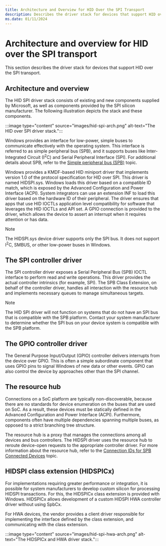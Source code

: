 ```yaml
---
title: Architecture and Overview for HID Over the SPI Transport
description: Describes the driver stack for devices that support HID over the SPI transport.
ms.date: 01/11/2024
---
```


# Architecture and overview for HID over the SPI transport

This section describes the driver stack for devices that support HID over the SPI transport.

## Architecture and overview

The HID SPI driver stack consists of existing and new components supplied by Microsoft, as well as components provided by the SPI silicon manufacturer. The following illustration depicts the stack and these components.

:::image type="content" source="images/hid-spi-arch.png" alt-text="The HID over SPI driver stack.":::

Windows provides an interface for low-power, simple buses to communicate effectively with the operating system. This interface is referred to as simple peripheral bus (SPB), and it supports buses like Inter-Integrated Circuit (I<sup>2</sup>C) and Serial Peripheral Interface (SPI). For additional details about SPB, refer to the [Simple peripheral bus (SPB)](../bringup/simple-peripheral-bus--spb-.md) topic.

Windows provides a KMDF-based HID miniport driver that implements version 1.0 of the protocol specification for HID over SPI. This driver is named HIDSPI.sys. Windows loads this driver based on a compatible ID match, which is exposed by the Advanced Configuration and Power Interface (ACPI). System integrators can use an extension INF to load this driver based on the hardware ID of their peripheral. The driver ensures that apps that use HID IOCTLs application level compatibility for software that leverages the HID IOCTLs and API set. A GPIO connection is provided to the driver, which allows the device to assert an interrupt when it requires attention or has data.

> [!NOTE]
> The HIDSPI.sys device driver supports only the SPI bus. It does not support I<sup>2</sup>C, SMBUS, or other low-power buses in Windows.

## The SPI controller driver

The SPI controller driver exposes a Serial Peripheral Bus (SPB) IOCTL interface to perform read and write operations. This driver provides the actual controller intrinsics (for example, SPI). The SPB Class Extension, on behalf of the controller driver, handles all interaction with the resource hub and implements necessary queues to manage simultaneous targets.

> [!NOTE]
> The HID SPI driver will not function on systems that do not have an SPI bus that is compatible with the SPB platform. Contact your system manufacturer to determine whether the SPI bus on your device system is compatible with the SPB platform.

## The GPIO controller driver

The General Purpose Input/Output (GPIO) controller delivers interrupts from the device over GPIO. This is often a simple subordinate component that uses GPIO pins to signal Windows of new data or other events. GPIO can also control the device by approaches other than the SPI channel.

## The resource hub

Connections on a SoC platform are typically non-discoverable, because there are no standards for device enumeration on the buses that are used on SoC. As a result, these devices must be statically defined in the Advanced Configuration and Power Interface (ACPI). Furthermore, components often have multiple dependencies spanning multiple buses, as opposed to a strict branching tree structure.

The resource hub is a proxy that manages the connections among all devices and bus controllers. The HIDSPI driver uses the resource hub to reroute device-open requests to the appropriate controller driver. For more information about the resource hub, refer to the [Connection IDs for SPB Connected Devices](../spb/connection-ids-for-spb-connected-peripheral-devices.md) topic.

## HIDSPI class extension (HIDSPICx)

For implementations requiring greater performance or integration, it is possible for system manufacturers to develop custom silicon for processing HIDSPI transactions. For this, the HIDSPICx class extension is provided with Windows. HIDSPICx allows development of a custom HIDSPI HWA controller driver without using SpbCx.

For HWA devices, the vendor provides a client driver responsible for implementing the interface defined by the class extension, and communicating with the class extension.

:::image type="content" source="images/hid-spi-hwa-arch.png" alt-text="The HIDSPICx and HWA driver stack.":::
